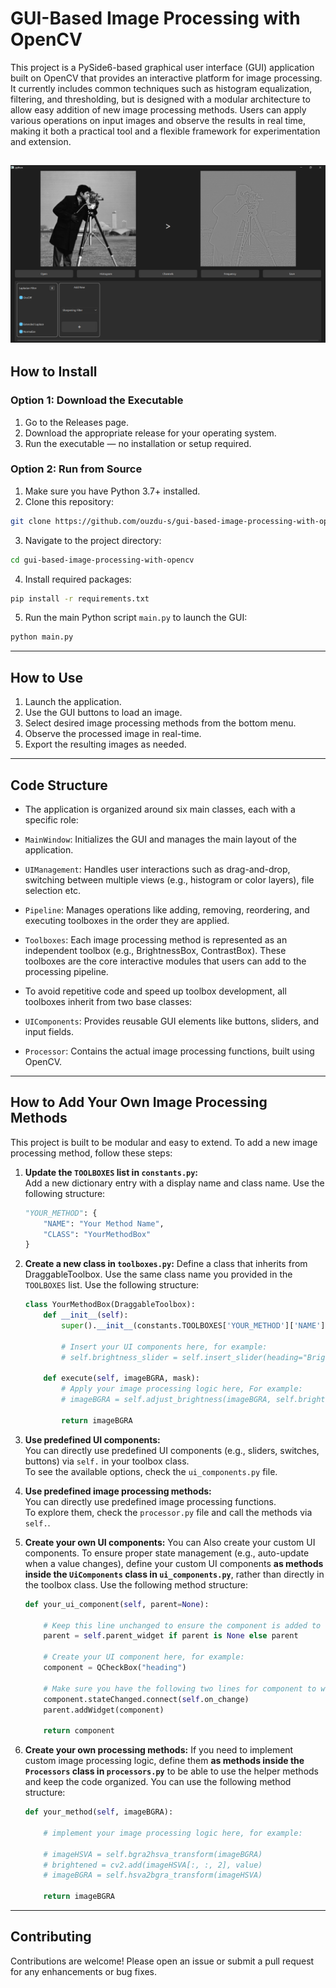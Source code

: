 # GUI-Based Image Processing with OpenCV

This project is a PySide6-based graphical user interface (GUI) application built on OpenCV that provides an interactive platform for image processing. It currently includes common techniques such as histogram equalization, filtering, and thresholding, but is designed with a modular architecture to allow easy addition of new image processing methods. Users can apply various operations on input images and observe the results in real time, making it both a practical tool and a flexible framework for experimentation and extension.

![Screenshot](images/app.png)
---

## How to Install

### Option 1: Download the Executable
1. Go to the Releases page.
2. Download the appropriate release for your operating system.
3. Run the executable — no installation or setup required.

### Option 2: Run from Source

1. Make sure you have Python 3.7+ installed.  
2. Clone this repository:  
```bash
git clone https://github.com/ouzdu-s/gui-based-image-processing-with-opencv.git
```
3. Navigate to the project directory:  
```bash
cd gui-based-image-processing-with-opencv
```
4. Install required packages:  
```bash
pip install -r requirements.txt
```
5. Run the main Python script `main.py` to launch the GUI:  
```bash
python main.py
```
---

## How to Use

1. Launch the application. 
2. Use the GUI buttons to load an image.  
3. Select desired image processing methods from the bottom menu.  
4. Observe the processed image in real-time.  
5. Export the resulting images as needed.
---

## Code Structure

* The application is organized around six main classes, each with a specific role:

* `MainWindow`: Initializes the GUI and manages the main layout of the application.

* `UIManagement`: Handles user interactions such as drag-and-drop, switching between multiple views (e.g., histogram or color layers), file selection etc.

* `Pipeline`: Manages operations like adding, removing, reordering, and executing toolboxes in the order they are applied.

* `Toolboxes`: Each image processing method is represented as an independent toolbox (e.g., BrightnessBox, ContrastBox). These toolboxes are the core interactive modules that users can add to the processing pipeline.

* To avoid repetitive code and speed up toolbox development, all toolboxes inherit from two base classes:

* `UIComponents`: Provides reusable GUI elements like buttons, sliders, and input fields.

* `Processor`: Contains the actual image processing functions, built using OpenCV.
---

## How to Add Your Own Image Processing Methods

This project is built to be modular and easy to extend. To add a new image processing method, follow these steps:

1. **Update the `TOOLBOXES` list in `constants.py`:**  
    Add a new dictionary entry with a display name and class name. Use the following structure:

    ```python
    "YOUR_METHOD": { 
        "NAME": "Your Method Name", 
        "CLASS": "YourMethodBox" 
    }
    ```

2. **Create a new class in `toolboxes.py`:**
    Define a class that inherits from DraggableToolbox. Use the same class name you provided in the `TOOLBOXES` list. Use the following structure:

    ```python
    class YourMethodBox(DraggableToolbox):
        def __init__(self):
            super().__init__(constants.TOOLBOXES['YOUR_METHOD']['NAME'])

            # Insert your UI components here, for example:
            # self.brightness_slider = self.insert_slider(heading="Brightness", minValue=-100, maxValue=100)

        def execute(self, imageBGRA, mask):
            # Apply your image processing logic here, For example:
            # imageBGRA = self.adjust_brightness(imageBGRA, self.brightness_slider[0].value(), mask)

            return imageBGRA
    ```

3. **Use predefined UI components:**  
   You can directly use predefined UI components (e.g., sliders, switches, buttons) via `self.` in your toolbox class.  
   To see the available options, check the `ui_components.py` file.

4. **Use predefined image processing methods:**  
   You can directly use predefined image processing functions.  
   To explore them, check the `processor.py` file and call the methods via `self.`.

5. **Create your own UI components:**
    You can Also create your custom UI components.
    To ensure proper state management (e.g., auto-update when a value changes), define your custom UI components **as methods inside the `UiComponents` class in `ui_components.py`**, rather than directly in the toolbox class. Use the following method structure:

    ```python
    def your_ui_component(self, parent=None):

        # Keep this line unchanged to ensure the component is added to the correct parent widget.
        parent = self.parent_widget if parent is None else parent

        # Create your UI component here, for example:
        component = QCheckBox("heading")

        # Make sure you have the following two lines for component to work correctly:
        component.stateChanged.connect(self.on_change)
        parent.addWidget(component)

        return component
    ```

6. **Create your own processing methods:**
    If you need to implement custom image processing logic, define them **as methods inside the `Processors` class in `processors.py`** to 
    be able to use the helper methods and keep the code organized. You can use the following method structure:

    ```python
    def your_method(self, imageBGRA):

        # implement your image processing logic here, for example:

        # imageHSVA = self.bgra2hsva_transform(imageBGRA)                           
        # brightened = cv2.add(imageHSVA[:, :, 2], value)                 
        # imageBGRA = self.hsva2bgra_transform(imageHSVA)                          

        return imageBGRA
    ```
---

## Contributing
Contributions are welcome! Please open an issue or submit a pull request for any enhancements or bug fixes.


